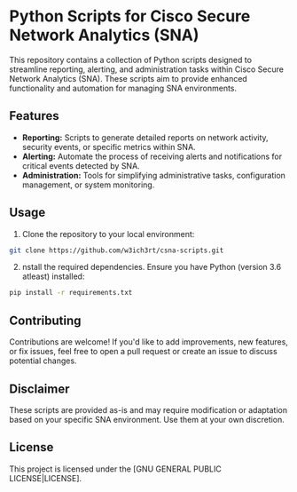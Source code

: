 # Python Scripts for Cisco Secure Network Analytics (SNA)

This repository contains a collection of Python scripts designed to streamline reporting, alerting, and administration tasks within Cisco Secure Network Analytics (SNA). These scripts aim to provide enhanced functionality and automation for managing SNA environments.

## Features

- **Reporting:** Scripts to generate detailed reports on network activity, security events, or specific metrics within SNA.
- **Alerting:** Automate the process of receiving alerts and notifications for critical events detected by SNA.
- **Administration:** Tools for simplifying administrative tasks, configuration management, or system monitoring.

## Usage

1. Clone the repository to your local environment:

 ```bash
 git clone https://github.com/w3ich3rt/csna-scripts.git
 ```

2. nstall the required dependencies. Ensure you have Python (version 3.6 atleast) installed:

```bash
pip install -r requirements.txt
```

## Contributing
Contributions are welcome! If you'd like to add improvements, new features, or fix issues, feel free to open a pull request or create an issue to discuss potential changes.

## Disclaimer
These scripts are provided as-is and may require modification or adaptation based on your specific SNA environment. Use them at your own discretion.

## License
This project is licensed under the [GNU GENERAL PUBLIC LICENSE|LICENSE].

